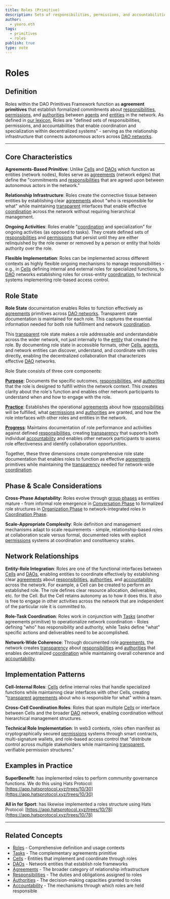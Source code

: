 ```yaml
---
title: Roles (Primitive)
description: Sets of responsibilities, permissions, and accountabilities that enable coordination and specialization
author:
  - yeoro.eth
tags:
  - primitives
  - roles
publish: true
type: note
---
```


# Roles

## Definition

Roles within the DAO Primitives Framework function as **agreement primitives** that establish formalized commitments about [responsibilities](tags/responsibilities.md), [permissions](tags/permissions.md), and [authorities](tags/authorities.md) between [agents](tags/agents.md) and [entities](artifacts/guides/dao-primitives-framework/group-primitives/cells.md) in the network. As defined in [our lexicon](tags/roles.md), Roles are "defined sets of responsibilities, permissions, and accountabilities that enable coordination and specialization within decentralized systems" - serving as the relationship infrastructure that connects autonomous actors across [DAO networks](artifacts/guides/dao-primitives-framework/group-primitives/daos.md).

---

## Core Characteristics

**Agreements-Based Primitive**: Unlike [Cells](artifacts/guides/dao-primitives-framework/group-primitives/cells.md) and [DAOs](artifacts/guides/dao-primitives-framework/group-primitives/daos.md) which function as entities (network nodes), Roles serve as [agreements](tags/agreements.md) (network edges) that define the "commitments and [responsibilities](tags/responsibilities.md) that are agreed upon between autonomous actors in the network."

**Relationship Infrastructure**: Roles create the connective tissue between entities by establishing clear [agreements](tags/agreements.md) about "who is responsible for what" while maintaining [transparent](tags/transparency.md) interfaces that enable effective [coordination](tags/coordination.md) across the network without requiring hierarchical management.

**Ongoing Activities**: Roles enable "[coordination](tags/coordination.md) and specialization" for ongoing activities (as opposed to tasks). They create defined sets of [responsibilities](tags/responsibilities.md) and [permissions](tags/permissions.md) that persist until they are either relinquished by the role owner or removed by a person or entity that holds authority over the role.

**Flexible Implementation**: Roles can be implemented across different contexts as highly flexible ongoing mechanisms to manage responsibilities - e.g., in [Cells](artifacts/guides/dao-primitives-framework/group-primitives/cells.md) defining internal and external roles for specialized functions, to [DAO](artifacts/guides/dao-primitives-framework/group-primitives/daos.md) networks establishing roles for cross-entity [coordination](tags/coordination.md), to technical systems implementing role-based access control.

## Role State

**Role State** documentation enables Roles to function effectively as [agreements](tags/agreements.md) primitives across [DAO networks](artifacts/guides/dao-primitives-framework/group-primitives/daos.md). Transparent state documentation is maintained for each role. This captures the essential information needed for both role fulfillment and network [coordination](tags/coordination.md).

This [transparent](tags/transparency.md) role state makes a role addressable and understandable across the wider network, not just internally to the [entity](artifacts/guides/dao-primitives-framework/group-primitives/cells.md) that created the role. By documenting role state in accessible formats, other [Cells](artifacts/guides/dao-primitives-framework/group-primitives/cells.md), [agents](tags/agents.md), and network entities can discover, understand, and coordinate with roles directly, enabling the decentralized collaboration that characterizes effective [DAO](artifacts/guides/dao-primitives-framework/group-primitives/daos.md) networks.

Role State consists of three core components:

**[Purpose](tags/purpose.md)**: Documents the specific outcomes, [responsibilities](tags/responsibilities.md), and [authorities](tags/authorities.md) that the role is designed to fulfill within the network context. This creates clarity about the role's function and enables other network participants to understand when and how to engage with the role.

**[Practice](tags/practices.md)**: Establishes the operational [agreements](tags/agreements.md) about how [responsibilities](tags/responsibilities.md) will be fulfilled, what [permissions](tags/permissions.md) and [authorities](tags/authorities.md) are granted, and how the role interfaces with other roles and entities in the network.

**[Progress](tags/progress.md)**: Maintains documentation of role performance and activities against defined [responsibilities](tags/responsibilities.md), creating [transparency](tags/transparency.md) that supports both individual [accountability](tags/accountability.md) and enables other network participants to assess role effectiveness and identify collaboration opportunities.

Together, these three dimensions create comprehensive role state documentation that enables roles to function as effective [agreements](tags/agreements.md) primitives while maintaining the [transparency](tags/transparency.md) needed for network-wide [coordination](tags/coordination.md).

## Phase & Scale Considerations

**Cross-Phase Adaptability**: Roles evolve through [group phases](artifacts/guides/dao-primitives-framework/group-phase/index.md) as entities mature - from informal role emergence in [Conversation Phase](artifacts/guides/dao-primitives-framework/group-phase/conversation-phase.md) to formalized role structures in [Organization Phase](artifacts/guides/dao-primitives-framework/group-phase/organization-phase.md) to network-integrated roles in [Coordination Phase](artifacts/guides/dao-primitives-framework/group-phase/coordination-phase.md).

**Scale-Appropriate Complexity**: Role definition and management mechanisms adapt to scale requirements - simple, relationship-based roles at collaboration scale versus formal, documented roles with explicit [permissions](tags/permissions.md) systems at coordination and constituency scales.

## Network Relationships

**Entity-Role Integration**: Roles are one of the functional interfaces between [Cells](artifacts/guides/dao-primitives-framework/group-primitives/cells.md) and [DAOs](artifacts/guides/dao-primitives-framework/group-primitives/daos.md), enabling entities to coordinate effectively by establishing clear [agreements](tags/agreements.md) about [responsibilities](tags/responsibilities.md), [authorities](tags/authorities.md), and [accountability](tags/accountability.md) across the network. For example, a Cell can be created to perform an established role. The role defines clear resource allocation, deliverables, etc. for the Cell. But the Cell retains autonomy as to how it does this. It also is free to engage in other activities across the network that are independent of the particular role it is committed to.

**Role-Task Coordination**: Roles work in conjunction with [Tasks](artifacts/guides/dao-primitives-framework/group-primitives/tasks.md) (another agreements primitive) to operationalize network coordination - Roles defining "who" has responsibility and authority, while Tasks define "what" specific actions and deliverables need to be accomplished.

**Network-Wide Coherence**: Through documented role [agreements](tags/agreements.md), the network creates [transparency](tags/transparency.md) about [responsibilities](tags/responsibilities.md) and [authorities](tags/authorities.md) that enables decentralized [coordination](tags/coordination.md) while maintaining overall coherence and [accountability](tags/accountability.md).

## Implementation Patterns

**Cell-Internal Roles**: [Cells](artifacts/guides/dao-primitives-framework/group-primitives/cells.md) define internal roles that handle specialized functions while maintaining clear interfaces with other Cells, creating "[transparent](tags/transparency.md) [agreements](tags/agreements.md) about who is responsible for what" within a team.

**Cross-Cell Coordination Roles**: Roles that span multiple [Cells](artifacts/guides/dao-primitives-framework/group-primitives/cells.md) or interface between Cells and the broader [DAO](artifacts/guides/dao-primitives-framework/group-primitives/daos.md) network, enabling coordination without hierarchical management structures.

**Technical Role Implementation**: In web3 contexts, roles often manifest as cryptographically secured [permissions](tags/permissions.md) systems through smart contracts, multi-signature wallets, and role-based access control that "distribute control across multiple stakeholders while maintaining [transparent](tags/transparency.md), verifiable permission structures."

## Examples in Practice

**SuperBenefit**: has implemented roles to perform community governance functions. We do this using Hats Protocol: [https://app.hatsprotocol.xyz/trees/10/30](https://app.hatsprotocol.xyz/trees/10/30)

**All in for Sport**: has likewise implemented a roles structure using Hats Protocol: [https://app.hatsprotocol.xyz/trees/10/78](https://app.hatsprotocol.xyz/trees/10/78)

---

## Related Concepts

- [Roles](tags/roles.md) - Comprehensive definition and usage contexts
- [Tasks](artifacts/guides/dao-primitives-framework/group-primitives/tasks.md) - The complementary agreements primitive
- [Cells](artifacts/guides/dao-primitives-framework/group-primitives/cells.md) - Entities that implement and coordinate through roles
- [DAOs](artifacts/guides/dao-primitives-framework/group-primitives/daos.md) - Network entities that establish role frameworks
- [Agreements](tags/agreements.md) - The broader category of relationship infrastructure
- [Responsibilities](tags/responsibilities.md) - The duties and obligations assigned to roles
- [Authorities](tags/authorities.md) - The decision-making capacities granted to roles
- [Accountability](tags/accountability.md) - The mechanisms through which roles are held responsible


